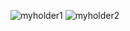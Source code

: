 
![myholder1](https://user-images.githubusercontent.com/44739319/71762520-d056a200-2f02-11ea-965a-ffabe01a68bd.jpeg)
![myholder2](https://user-images.githubusercontent.com/44739319/71762519-d056a200-2f02-11ea-90b8-69c7fc752814.jpeg)
